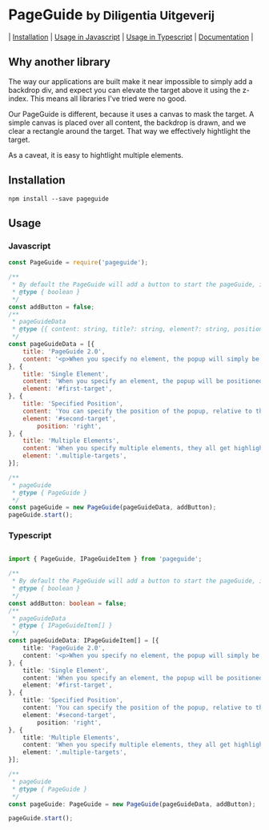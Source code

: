 # PageGuide <small>by Diligentia Uitgeverij</small>

| [Installation](#installation) | [Usage in Javascript](#javascript) | [Usage in Typescript](#typescript) | [Documentation](doc/index.html) |

## Why another library
The way our applications are built make it near impossible to simply add a backdrop div, and expect you can elevate the target above it using the z-index. 
This means all libraries I've tried were no good.

Our PageGuide is different, because it uses a canvas to mask the target. A simple canvas is placed over all content, the backdrop is drawn, and we clear a rectangle around the target. 
That way we effectively hightlight the target.

As a caveat, it is easy to hightlight multiple elements.

## Installation
```
npm install --save pageguide
```

## Usage
### Javascript
```javascript
const PageGuide = require('pageguide');

/**
 * By default the PageGuide will add a button to start the pageGuide, if you want to use your own button, simply pass false.
 * @type { boolean }
 */
const addButton = false;
/**
 * pageGuideData
 * @type {{ content: string, title?: string, element?: string, position?: string }}
 */
const pageGuideData = [{
    title: 'PageGuide 2.0',
    content: '<p>When you specify no element, the popup will simply be centered on your page.</p><p>You can use HTML to add multiple paragraphs and markup.</p',
}, {
    title: 'Single Element',
    content: 'When you specify an element, the popup will be positioned using <a href="https://popper.js.org/">popper.js</a>.<br>Default placement is at the bottom',
    element: '#first-target',
}, {
    title: 'Specified Position',
    content: 'You can specify the position of the popup, relative to the target.',
    element: '#second-target',
		position: 'right',
}, {
    title: 'Multiple Elements',
    content: 'When you specify multiple elements, they all get highlighted. The popup will be positioned around the first target, which is also the one that will be scrolled into view.',
    element: '.multiple-targets',
}];

/**
 * pageGuide
 * @type { PageGuide }
 */
const pageGuide = new PageGuide(pageGuideData, addButton);
pageGuide.start();
```

### Typescript
```typescript

import { PageGuide, IPageGuideItem } from 'pageguide';

/**
 * By default the PageGuide will add a button to start the pageGuide, if you want to use your own button, simply pass false.
 * @type { boolean }
 */
const addButton: boolean = false;
/**
 * pageGuideData
 * @type { IPageGuideItem[] }
 */ 
const pageGuideData: IPageGuideItem[] = [{
    title: 'PageGuide 2.0',
    content: '<p>When you specify no element, the popup will simply be centered on your page.</p><p>You can use HTML to add multiple paragraphs and markup.</p',
}, {
    title: 'Single Element',
    content: 'When you specify an element, the popup will be positioned using <a href="https://popper.js.org/">popper.js</a>.<br>Default placement is at the bottom',
    element: '#first-target',
}, {
    title: 'Specified Position',
    content: 'You can specify the position of the popup, relative to the target.',
    element: '#second-target',
		position: 'right',
}, {
    title: 'Multiple Elements',
    content: 'When you specify multiple elements, they all get highlighted. The popup will be positioned around the first target, which is also the one that will be scrolled into view.',
    element: '.multiple-targets',
}];

/**
 * pageGuide
 * @type { PageGuide }
 */
const pageGuide: PageGuide = new PageGuide(pageGuideData, addButton);

pageGuide.start();

```